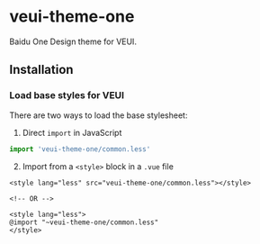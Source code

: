 # veui-theme-one

Baidu One Design theme for VEUI.

## Installation

### Load base styles for VEUI

There are two ways to load the base stylesheet:

1. Direct `import` in JavaScript

  ```js
  import 'veui-theme-one/common.less'
  ```

2. Import from a `<style>` block in a `.vue` file

  ```vue
  <style lang="less" src="veui-theme-one/common.less"></style>

  <!-- OR -->

  <style lang="less">
  @import "~veui-theme-one/common.less"
  </style>
  ```
